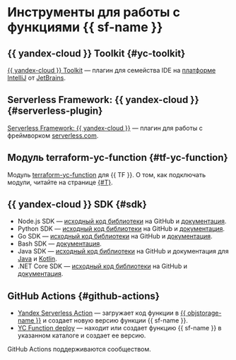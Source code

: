 # Инструменты для работы с функциями {{ sf-name }}

## {{ yandex-cloud }} Toolkit {#yc-toolkit}

[{{ yandex-cloud }} Toolkit](https://github.com/yandex-cloud/ide-plugin-jetbrains) — плагин для семейства IDE на [платформе IntelliJ](https://www.jetbrains.com/ru-ru/opensource/idea/) от [JetBrains](https://www.jetbrains.com/).

## Serverless Framework: {{ yandex-cloud }} {#serverless-plugin}

[Serverless Framework: {{ yandex-cloud }}](https://github.com/yandex-cloud/serverless-plugin) — плагин для работы с фреймворком [serverless.com](https://github.com/serverless/serverless).

## Модуль terraform-yc-function {#tf-yc-function}

Модуль [terraform-yc-function](https://github.com/terraform-yc-modules/terraform-yc-function) для {{ TF }}. О том, как подключать модули, читайте на странице [{#T}](../tutorials/infrastructure-management/terraform-modules.md).

## {{ yandex-cloud }} SDK {#sdk}

* Node.js SDK — [исходный код библиотеки](https://github.com/yandex-cloud/nodejs-sdk) на GitHub и [документация](lang/nodejs/sdk.md).
* Python SDK — [исходный код библиотеки](https://github.com/yandex-cloud/python-sdk) на GitHub и [документация](lang/python/sdk.md).
* Go SDK — [исходный код библиотеки](https://github.com/yandex-cloud/go-sdk) на GitHub и [документация](lang/golang/sdk.md).
* Bash SDK — [документация](lang/bash/sdk.md).
* Java SDK — [исходный код библиотеки](https://github.com/yandex-cloud/java-sdk) на GitHub и документация для [Java](lang/java/sdk.md) и [Kotlin](lang/kotlin/sdk.md).
* .NET Core SDK — [исходный код библиотеки](https://github.com/yandex-cloud/dotnet-sdk) на GitHub и [документация](lang/csharp/sdk.md).

## GitHub Actions {#github-actions}

* [Yandex Serverless Action](https://github.com/marketplace/actions/yandex-serverless-action) — загружает код функции в [{{ objstorage-name }}](../storage/) и создает новую версию функции {{ sf-name }}.
* [YC Function deploy](https://github.com/marketplace/actions/yc-function-deploy) — находит или создает функцию {{ sf-name }} в указанном каталоге и создает ее версию.

GitHub Actions поддерживаются сообществом.
